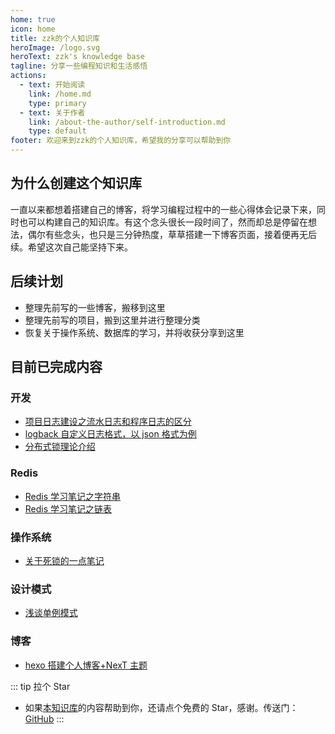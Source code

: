 ```yaml
---
home: true
icon: home
title: zzk的个人知识库
heroImage: /logo.svg
heroText: zzk's knowledge base
tagline: 分享一些编程知识和生活感悟
actions:
  - text: 开始阅读
    link: /home.md
    type: primary
  - text: 关于作者
    link: /about-the-author/self-introduction.md
    type: default
footer: 欢迎来到zzk的个人知识库，希望我的分享可以帮助到你
---
```


## 为什么创建这个知识库

一直以来都想着搭建自己的博客，将学习编程过程中的一些心得体会记录下来，同时也可以构建自己的知识库。有这个念头很长一段时间了，然而却总是停留在想法，偶尔有些念头，也只是三分钟热度，草草搭建一下博客页面，接着便再无后续。希望这次自己能坚持下来。

## 后续计划

- 整理先前写的一些博客，搬移到这里
- 整理先前写的项目，搬到这里并进行整理分类
- 恢复关于操作系统、数据库的学习，并将收获分享到这里

## 目前已完成内容

### 开发

- [项目日志建设之流水日志和程序日志的区分](./java/dif-between-transactionlog-and-programlog.md)
- [logback 自定义日志格式，以 json 格式为例](./java/logback-custom-log-formattion.md)
- [分布式锁理论介绍](./java/distributed-lock-introduction.md)

### Redis

- [Redis 学习笔记之字符串](./middleware/redis/redis-learn-string.md)
- [Redis 学习笔记之链表](./middleware/redis/redis-learn-list.md)

### 操作系统

- [关于死锁的一点笔记](./operating-system/deadlock.md)

### 设计模式

- [浅谈单例模式](./pattern-design/about-singleton-pattern.md)

### 博客

- [hexo 搭建个人博客+NexT 主题](./blog/hexo-next.md)

::: tip 拉个 Star

- 如果<a href='https://github.com/shzyjbr/person-database' target='blank'>本知识库</a>的内容帮助到你，还请点个免费的 Star，感谢。传送门：<a href='https://github.com/shzyjbr/person-database' target='blank'>GitHub</a>
  :::
